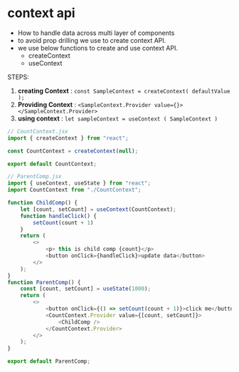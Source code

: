 
# context api

- How to handle data across multi layer of components
- to avoid prop drilling we use to create context API.
- we use below functions to create and use context API.
  - createContext
  - useContext

STEPS:

 1. **creating Context**  : `const SampleContext = createContext( defaultValue );`
 2. **Providing Context** : `<SampleContext.Provider value={}> </SampleContext.Provider>`
 3. **using context**     : `let sampleContext = useContext ( SampleContext )`

```javascript
// CountContext.jsx
import { createContext } from "react";

const CountContext = createContext(null);

export default CountContext;
```

```javascript
// ParentComp.jsx
import { useContext, useState } from "react";
import CountContext from "./CountContext";

function ChildComp() {
    let [count, setCount] = useContext(CountContext);
    function handleClick() {
        setCount(count + 1)
    }
    return (
        <>
            <p> this is child comp {count}</p>
            <button onClick={handleClick}>update data</button>
        </>
    );
}
function ParentComp() {
    const [count, setCount] = useState(1000);
    return (
        <>
            <button onClick={() => setCount(count + 1)}>click me</button>
            <CountContext.Provider value={[count, setCount]}>
                <ChildComp />
            </CountContext.Provider>
        </>
    );
}

export default ParentComp;
```
